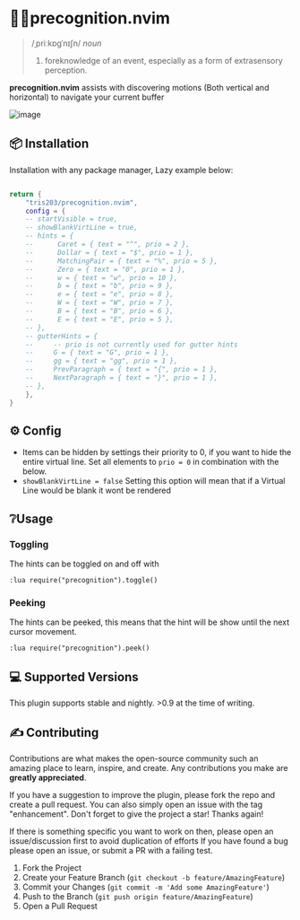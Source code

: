 # 💭👀precognition.nvim

> /ˌpriːkɒɡˈnɪʃn/
> _noun_
>
> 1. foreknowledge of an event, especially as a form of extrasensory perception.

**precognition.nvim** assists with discovering motions (Both vertical and horizontal) to navigate your current buffer

![image](https://github.com/tris203/precognition.nvim/assets/18444302/ea24caee-85da-42d8-b0e9-555b47268643)

## 📦 Installation

Installation with any package manager, Lazy example below:

```lua

return {
    "tris203/precognition.nvim",
    config = {
    -- startVisible = true,
    -- showBlankVirtLine = true,
    -- hints = {
    --      Caret = { text = "^", prio = 2 },
    --      Dollar = { text = "$", prio = 1 },
    --      MatchingPair = { text = "%", prio = 5 },
    --      Zero = { text = "0", prio = 1 },
    --      w = { text = "w", prio = 10 },
    --      b = { text = "b", prio = 9 },
    --      e = { text = "e", prio = 8 },
    --      W = { text = "W", prio = 7 },
    --      B = { text = "B", prio = 6 },
    --      E = { text = "E", prio = 5 },
    -- },
    -- gutterHints = {
    --     -- prio is not currently used for gutter hints
    --     G = { text = "G", prio = 1 },
    --     gg = { text = "gg", prio = 1 },
    --     PrevParagraph = { text = "{", prio = 1 },
    --     NextParagraph = { text = "}", prio = 1 },
    -- },
    },
}
```

## ⚙️ Config

- Items can be hidden by settings their priority to 0, if you want to hide the
  entire virtual line. Set all elements to `prio = 0` in combination with the
  below.
- `showBlankVirtLine = false`
  Setting this option will mean that if a Virtual Line would be blank it wont be
  rendered

## ❔Usage

### Toggling

The hints can be toggled on and off with

```
:lua require("precognition").toggle()
```

### Peeking

The hints can be peeked, this means that the hint will be show until the next
cursor movement.

```
:lua require("precognition").peek()
```

## 💻 Supported Versions

This plugin supports stable and nightly. >0.9 at the time of writing.

## ✍️ Contributing

Contributions are what makes the open-source community such an amazing place to learn, inspire, and create. Any contributions you make are **greatly appreciated**.

If you have a suggestion to improve the plugin, please fork the repo and create a pull request. You can also simply open an issue with the tag "enhancement".
Don't forget to give the project a star! Thanks again!

If there is something specific you want to work on then, please open an issue/discussion first to avoid duplication of efforts
If you have found a bug please open an issue, or submit a PR with a failing test.

1. Fork the Project
2. Create your Feature Branch (`git checkout -b feature/AmazingFeature`)
3. Commit your Changes (`git commit -m 'Add some AmazingFeature'`)
4. Push to the Branch (`git push origin feature/AmazingFeature`)
5. Open a Pull Request
